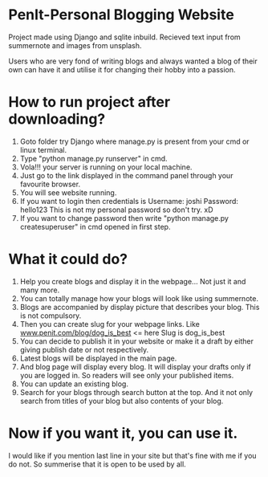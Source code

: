 # PenIt-Personal Blogging Website
 Project made using Django and sqlite inbuild. Recieved text input from summernote and images from unsplash. 
 
 Users who are very fond of writing blogs and always wanted a blog of their own can have it and utilise it for changing their hobby into a passion.
 
 
 
 # How to run project after downloading?
 1. Goto folder try Django where manage.py is present from your cmd or linux terminal.
 2. Type "python manage.py runserver" in cmd.
 3. Vola!!! your server is running on your local machine. 
 4. Just go to the link displayed in the command panel through your favourite browser.
 5. You will see website running.
 6. If you want to login then credentials is 
         Username: joshi
         Password: hello123
    This is not my personal password so don't try. xD
 7. If you want to change password then write "python manage.py createsuperuser" in cmd opened in first step.
 
 
 # What it could do?
 1. Help you create blogs and display it in the webpage... Not just it and many more.
 2. You can totally manage how your blogs will look like using summernote.
 3. Blogs are accompanied by display picture that describes your blog. This is not compulsory.
 4. Then you can create slug for your webpage links. Like www.penit.com/blog/dog_is_best  <= here Slug is dog_is_best
 5. You can decide to publish it in your website or make it a draft by either giving publish date or not respectively.
 6. Latest blogs will be displayed in the main page.
 7. And blog page will display every blog. It will display your drafts only if you are logged in. So readers will see only your published items.
 8. You can update an existing blog.
 9. Search for your blogs through search button at the top. And it not only search from titles of your blog but also contents of your blog.


 # Now if you want it, you can use it.
 I would like if you mention last line in your site but that's fine with me if you do not. So summerise that it is open to be used by all.

